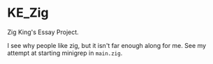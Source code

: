 # KE_Zig

Zig King's Essay Project.

I see why people like zig, but it isn't far enough along for me.
See my attempt at starting minigrep in `main.zig`.